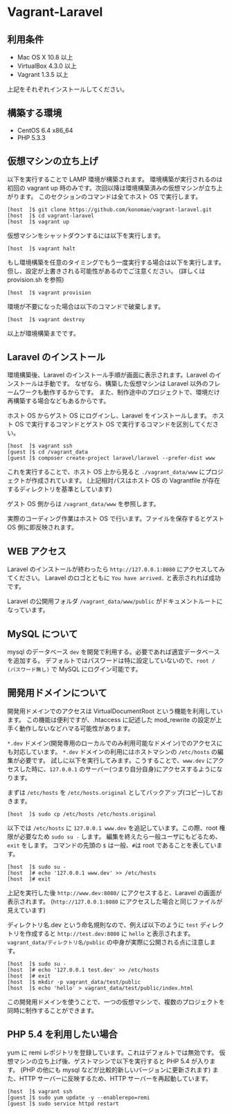 # Vagrant-Laravel


## 利用条件

- Mac OS X 10.8 以上
- VirtualBox 4.3.0 以上
- Vagrant 1.3.5 以上

上記をそれぞれインストールしてください。


## 構築する環境

- CentOS 6.4 x86_64
- PHP 5.3.3


## 仮想マシンの立ち上げ

以下を実行することで LAMP 環境が構築されます。
環境構築が実行されるのは初回の vagrant up 時のみです。次回以降は環境構築済みの仮想マシンが立ち上がります。
このセクションのコマンドは全てホスト OS で実行します。

    [host  ]$ git clone https://github.com/konomae/vagrant-laravel.git
    [host  ]$ cd vagrant-laravel
    [host  ]$ vagrant up

仮想マシンをシャットダウンするには以下を実行します。

    [host  ]$ vagrant halt

もし環境構築を任意のタイミングでもう一度実行する場合は以下を実行します。
但し、設定が上書きされる可能性があるのでご注意ください。
(詳しくは provision.sh を参照)

    [host  ]$ vagrant provision

環境が不要になった場合は以下のコマンドで破棄します。

    [host  ]$ vagrant destroy

以上が環境構築までです。


## Laravel のインストール

環境構築後、Laravel のインストール手順が画面に表示されます。Laravel のインストールは手動です。
なぜなら、構築した仮想マシンは Laravel 以外のフレームワークも動作するからです。
また、制作途中のプロジェクトで、環境だけ再構築する場合などもあるからです。

ホスト OS からゲスト OS にログインし、Laravel をインストールします。
ホスト OS で実行するコマンドとゲスト OS で実行するコマンドを区別してください。

    [host  ]$ vagrant ssh
    [guest ]$ cd /vagrant_data
    [guest ]$ composer create-project laravel/laravel --prefer-dist www

これを実行することで、ホスト OS 上から見ると `./vagrant_data/www` にプロジェクトが作成されています。
(上記相対パスはホスト OS の Vagrantfile が存在するディレクトリを基準としています)

ゲスト OS 側からは `/vagrant_data/www` を参照します。

実際のコーディング作業はホスト OS で行います。ファイルを保存するとゲスト OS 側に即反映されます。


## WEB アクセス

Laravel のインストールが終わったら `http://127.0.0.1:8080` にアクセスしてみてください。
Laravel のロゴとともに `You have arrived.` と表示されれば成功です。

Laravel の公開用フォルダ `/vagrant_data/www/public` がドキュメントルートになっています。


## MySQL について

mysql のデータベース `dev` を開発で利用する。必要であれば適宜データベースを追加する。
デフォルトではパスワードは特に設定していないので、`root / (パスワード無し)` で MySQL にログイン可能です。


## 開発用ドメインについて

開発用ドメインでのアクセスは VirtualDocumentRoot という機能を利用しています。
この機能は便利ですが、.htaccess に記述した mod_rewrite の設定が上手く動作しないなどハマる可能性があります。

`*.dev` ドメイン(開発専用のローカルでのみ利用可能なドメイン)でのアクセスにも対応しています。
`*.dev` ドメインの利用にはホストマシンの `/etc/hosts` の編集が必要です。
試しに以下を実行してみます。こうすることで、`www.dev` にアクセスした時に、`127.0.0.1` のサーバー(つまり自分自身)にアクセスするようになります。

まずは `/etc/hosts` を `/etc/hosts.original` としてバックアップ(コピー)しておきます。

    [host  ]$ sudo cp /etc/hosts /etc/hosts.original

以下では `/etc/hosts` に `127.0.0.1 www.dev` を追記しています。この際、root 権限が必要なため `sudo su -` します。
編集を終えたら一般ユーザにもどるため、`exit` をします。
コマンドの先頭の `$` は一般、`#`は root であることを表しています。

    [host  ]$ sudo su -
    [host  ]# echo '127.0.0.1 www.dev' >> /etc/hosts
    [host  ]# exit

上記を実行した後 `http://www.dev:8080/` にアクセスすると、Laravel の画面が表示されます。
(`http://127.0.0.1:8080` にアクセスした場合と同じファイルが見えています)

ディレクトリ名.dev という命名規則なので、例えば以下のように `test` ディレクトリを作成すると
`http://test.dev:8080` に `hello` と表示されます。
`vagrant_data/ディレクトリ名/public` の中身が実際に公開される点に注意します。

    [host  ]$ sudo su -
    [host  ]# echo '127.0.0.1 test.dev' >> /etc/hosts
    [host  ]# exit
    [host  ]$ mkdir -p vagrant_data/test/public
    [host  ]$ echo 'hello' > vagrant_data/test/public/index.html

この開発用ドメインを使うことで、一つの仮想マシンで、複数のプロジェクトを同時に制作することができます。


## PHP 5.4 を利用したい場合

yum に remi レポジトリを登録しています。これはデフォルトでは無効です。
仮想マシンの立ち上げ後、ゲストマシンで以下を実行すると PHP 5.4 が入ります。
(PHP の他にも mysql などが比較的新しいバージョンに更新されます)
また、HTTP サーバーに反映するため、HTTP サーバーを再起動しています。

    [host  ]$ vagrant ssh
    [guest ]$ sudo yum update -y --enablerepo=remi
    [guest ]$ sudo service httpd restart
